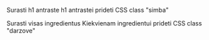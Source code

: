 Surasti h1 antraste h1 antrastei prideti CSS class "simba"

Surasti visas ingredientus Kiekvienam ingredientui prideti CSS class "darzove"